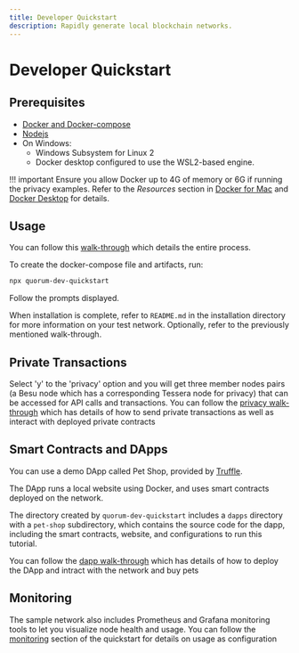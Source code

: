 ```yaml
---
title: Developer Quickstart
description: Rapidly generate local blockchain networks.
---
```


# Developer Quickstart

## Prerequisites

- [Docker and Docker-compose](https://docs.docker.com/compose/install/)
- [Nodejs](https://nodejs.org/en/download/)
- On Windows:
    - Windows Subsystem for Linux 2
    - Docker desktop configured to use the WSL2-based engine.

!!! important
    Ensure you allow Docker up to 4G of memory or 6G if running the privacy examples.
    Refer to the _Resources_ section in [Docker for Mac](https://docs.docker.com/docker-for-mac/) and
    [Docker Desktop](https://docs.docker.com/docker-for-windows/) for details.

## Usage

You can follow this [walk-through](https://consensys.net/quorum/products/guides/getting-started-with-consensys-quorum/)
which details the entire process.

To create the docker-compose file and artifacts, run:

```bash
npx quorum-dev-quickstart
```

Follow the prompts displayed.

When installation is complete, refer to `README.md` in the installation directory for more information
on your test network. Optionally, refer to the previously mentioned walk-through.

## Private Transactions

Select 'y' to the 'privacy' option and you will get three member nodes pairs (a Besu node which has a corresponding
Tessera node for privacy) that can be accessed for API calls and transactions. You can follow the
[privacy walk-through](./Examples/Privacy-Example.md) which has details of how to send private transactions as well 
as interact with deployed private contracts 

## Smart Contracts and DApps

You can use a demo DApp called Pet Shop, provided by [Truffle](https://www.trufflesuite.com/tutorial).

The DApp runs a local website using Docker, and uses smart contracts deployed on the network.

The directory created by `quorum-dev-quickstart` includes a `dapps` directory with a `pet-shop` subdirectory,
which contains the source code for the dapp, including the smart contracts, website, and configurations to run this tutorial.

You can follow the
[dapp walk-through](./Examples/Private-Network-Example.md/#smart-contract-and-dapp-usage) which has details of how to 
deploy the DApp and intract with the network and buy pets

## Monitoring

The sample network also includes Prometheus and Grafana monitoring tools to let you visualize node health and usage.
You can follow the
[monitoring](./Examples/Private-Network-Example.md/#monitor-nodes-with-prometheus-and-grafana) section of the quickstart for details
on usage as configuration


 
